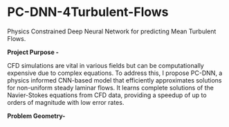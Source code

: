 # PC-DNN-4Turbulent-Flows
Physics Constrained Deep Neural Network for predicting Mean Turbulent Flows.

**Project Purpose -**

CFD simulations are vital in various fields but can be computationally expensive due to complex equations. To address this, I propose PC-DNN, a physics informed CNN-based model that efficiently approximates solutions for non-uniform steady laminar flows. It learns complete solutions of the Navier-Stokes equations from CFD data, providing a speedup of up to orders of magnitude with low error rates.

**Problem Geometry-**
